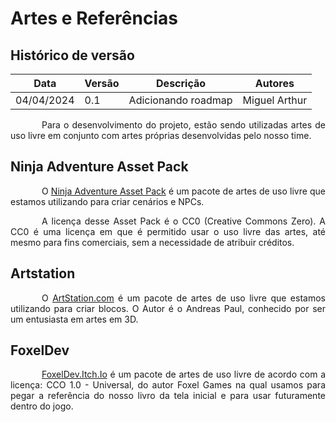 # Artes e Referências

## Histórico de versão

|Data|Versão|Descrição|Autores|
|--|--|--|--|
|04/04/2024|0.1|Adicionando roadmap|Miguel Arthur|

<p style="text-indent: 50px;text-align: justify;"> Para o desenvolvimento do projeto, estão sendo utilizadas artes de uso livre em conjunto com artes próprias desenvolvidas pelo nosso time. </p>

## Ninja Adventure Asset Pack
<p style="text-indent: 50px;text-align: justify;"> O <a href="https://pixel-boy.itch.io/ninja-adventure-asset-pack" target="_blank">Ninja Adventure Asset Pack</a> é um pacote de artes de uso livre que estamos utilizando para criar cenários e NPCs.</p>
<p style="text-indent: 50px;text-align: justify;"> A licença desse Asset Pack é o CC0 (Creative Commons Zero). A CC0 é uma licença em que é permitido usar o uso livre das artes, até mesmo para fins comerciais, sem a necessidade de atribuir créditos.</p>

## Artstation
<p style="text-indent: 50px;text-align: justify;"> O <a href="https://samu.artstation.com/albums/78871" target="_blank">ArtStation.com</a> é um pacote de artes de uso livre que estamos utilizando para criar blocos. O Autor é o Andreas Paul, conhecido por ser um entusiasta em artes em 3D.</p>

## FoxelDev
<p style="text-indent: 50px;text-align: justify;"> <a href="https://foxeldev.itch.io/pixelbooks" target="_blank">FoxelDev.Itch.Io</a> é um pacote de artes de uso livre de acordo com a licença: CCO 1.0 - Universal, do autor Foxel Games na qual usamos para pegar a referência do nosso livro da tela inicial e para usar futuramente dentro do jogo.</p>


